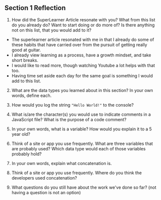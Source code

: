 ## Section 1 Reflection

1. How did the SuperLearner Article resonate with you? What from this list do you already do? Want to start doing or do more of? Is there anything not on this list, that you would add to it?
  * The superlearner article resonated with me in that I already do some of these habits that have carried over from the pursuit of getting really good at guitar.
  * I already view learning as a process, have a growth mindset, and take short breaks.
  * I would like to read more, though watching Youtube a lot helps with that too.
  * Having time set aside each day for the same goal is something I would add to this list.

2. What are the data types you learned about in this section? In your own words, define each.

3. How would you log the string `"Hello World!"` to the console?

4. What is/are the character(s) you would use to indicate comments in a JavaScript file? What is the purpose of a code comment?

5. In your own words, what is a variable? How would you explain it to a 5 year old?

6. Think of a site or app you use frequently. What are three variables that are probably used? Which data type would each of those variables probably hold?

7. In your own words, explain what concatenation is.

8. Think of a site or app you use frequently. Where do you think the developers used concatenation?

9. What questions do you still have about the work we've done so far? (not having a question is not an option)
